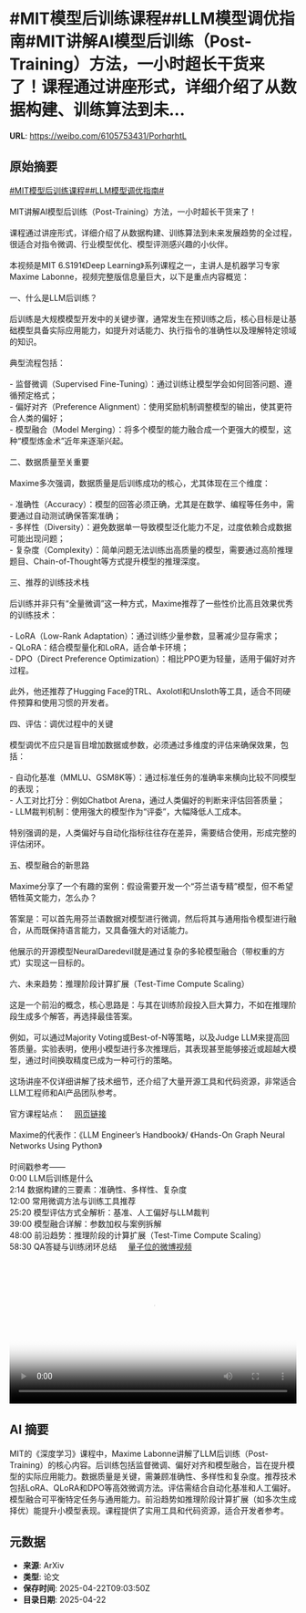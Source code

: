 # #MIT模型后训练课程##LLM模型调优指南#MIT讲解AI模型后训练（Post-Training）方法，一小时超长干货来了！课程通过讲座形式，详细介绍了从数据构建、训练算法到未...

**URL**: https://weibo.com/6105753431/PorhqrhtL

## 原始摘要

<a href="https://m.weibo.cn/search?containerid=231522type%3D1%26t%3D10%26q%3D%23MIT%E6%A8%A1%E5%9E%8B%E5%90%8E%E8%AE%AD%E7%BB%83%E8%AF%BE%E7%A8%8B%23&amp;extparam=%23MIT%E6%A8%A1%E5%9E%8B%E5%90%8E%E8%AE%AD%E7%BB%83%E8%AF%BE%E7%A8%8B%23" data-hide=""><span class="surl-text">#MIT模型后训练课程#</span></a><a href="https://m.weibo.cn/search?containerid=231522type%3D1%26t%3D10%26q%3D%23LLM%E6%A8%A1%E5%9E%8B%E8%B0%83%E4%BC%98%E6%8C%87%E5%8D%97%23&amp;extparam=%23LLM%E6%A8%A1%E5%9E%8B%E8%B0%83%E4%BC%98%E6%8C%87%E5%8D%97%23" data-hide=""><span class="surl-text">#LLM模型调优指南#</span></a><br><br>MIT讲解AI模型后训练（Post-Training）方法，一小时超长干货来了！<br><br>课程通过讲座形式，详细介绍了从数据构建、训练算法到未来发展趋势的全过程，很适合对指令微调、行业模型优化、模型评测感兴趣的小伙伴。<br><br>本视频是MIT 6.S191《Deep Learning》系列课程之一，主讲人是机器学习专家Maxime Labonne，视频完整版信息量巨大，以下是重点内容概览：<br><br>一、什么是LLM后训练？<br><br>后训练是大规模模型开发中的关键步骤，通常发生在预训练之后，核心目标是让基础模型具备实际应用能力，如提升对话能力、执行指令的准确性以及理解特定领域的知识。<br><br>典型流程包括：<br><br>- 监督微调（Supervised Fine-Tuning）：通过训练让模型学会如何回答问题、遵循预定格式；<br>- 偏好对齐（Preference Alignment）：使用奖励机制调整模型的输出，使其更符合人类的偏好；<br>- 模型融合（Model Merging）：将多个模型的能力融合成一个更强大的模型，这种“模型炼金术”近年来逐渐兴起。<br>    <br>二、数据质量至关重要<br><br>Maxime多次强调，数据质量是后训练成功的核心，尤其体现在三个维度：<br><br>- 准确性（Accuracy）：模型的回答必须正确，尤其是在数学、编程等任务中，需要通过自动测试确保答案准确；<br>- 多样性（Diversity）：避免数据单一导致模型泛化能力不足，过度依赖合成数据可能出现问题；<br>- 复杂度（Complexity）：简单问题无法训练出高质量的模型，需要通过高阶推理题目、Chain-of-Thought等方式提升模型的推理深度。<br>    <br>三、推荐的训练技术栈<br><br>后训练并非只有“全量微调”这一种方式，Maxime推荐了一些性价比高且效果优秀的训练技术：<br><br>- LoRA（Low-Rank Adaptation）：通过训练少量参数，显著减少显存需求；<br>- QLoRA：结合模型量化和LoRA，适合单卡环境；<br>- DPO（Direct Preference Optimization）：相比PPO更为轻量，适用于偏好对齐过程。<br>    <br>此外，他还推荐了Hugging Face的TRL、Axolotl和Unsloth等工具，适合不同硬件预算和使用习惯的开发者。<br><br>四、评估：调优过程中的关键<br><br>模型调优不应只是盲目增加数据或参数，必须通过多维度的评估来确保效果，包括：<br><br>- 自动化基准（MMLU、GSM8K等）：通过标准任务的准确率来横向比较不同模型的表现；    <br>- 人工对比打分：例如Chatbot Arena，通过人类偏好的判断来评估回答质量；<br>- LLM裁判机制：使用强大的模型作为“评委”，大幅降低人工成本。<br>    <br>特别强调的是，人类偏好与自动化指标往往存在差异，需要结合使用，形成完整的评估闭环。<br><br>五、模型融合的新思路<br><br>Maxime分享了一个有趣的案例：假设需要开发一个“芬兰语专精”模型，但不希望牺牲英文能力，怎么办？<br><br>答案是：可以首先用芬兰语数据对模型进行微调，然后将其与通用指令模型进行融合，从而既保持语言能力，又具备强大的对话能力。<br><br>他展示的开源模型NeuralDaredevil就是通过复杂的多轮模型融合（带权重的方式）实现这一目标的。<br><br>六、未来趋势：推理阶段计算扩展（Test-Time Compute Scaling）<br><br>这是一个前沿的概念，核心思路是：与其在训练阶段投入巨大算力，不如在推理阶段生成多个解答，再选择最佳答案。<br><br>例如，可以通过Majority Voting或Best-of-N等策略，以及Judge LLM来提高回答质量。实验表明，使用小模型进行多次推理后，其表现甚至能够接近或超越大模型，通过时间换取精度已成为一种可行的策略。<br><br>这场讲座不仅详细讲解了技术细节，还介绍了大量开源工具和代码资源，非常适合LLM工程师和AI产品团队参考。<br><br>官方课程站点：<a href="https://weibo.cn/sinaurl?u=https%3A%2F%2Fintrotodeeplearning.com%2F" data-hide=""><span class="url-icon"><img style="width: 1rem;height: 1rem" src="https://h5.sinaimg.cn/upload/2015/09/25/3/timeline_card_small_web_default.png" referrerpolicy="no-referrer"></span><span class="surl-text">网页链接</span></a><br><br>Maxime的代表作：《LLM Engineer’s Handbook》/ 《Hands-On Graph Neural Networks Using Python》<br><br>时间戳参考——<br>0:00 LLM后训练是什么<br>2:14 数据构建的三要素：准确性、多样性、复杂度<br>12:00 常用微调方法与训练工具推荐<br>25:20 模型评估方式全解析：基准、人工偏好与LLM裁判<br>39:00 模型融合详解：参数加权与案例拆解<br>48:00 前沿趋势：推理阶段的计算扩展（Test-Time Compute Scaling）<br>58:30 QA答疑与训练闭环总结 <a href="https://video.weibo.com/show?fid=1034:5158243618717704" data-hide=""><span class="url-icon"><img style="width: 1rem;height: 1rem" src="https://h5.sinaimg.cn/upload/2015/09/25/3/timeline_card_small_video_default.png" referrerpolicy="no-referrer"></span><span class="surl-text">量子位的微博视频</span></a><br clear="both"><div style="clear: both"></div><video controls="controls" poster="https://tvax4.sinaimg.cn/orj480/006Fd7o3ly1i0plb5ub4cj31hc0u0tdg.jpg" style="width: 100%"><source src="https://f.video.weibocdn.com/o0/jn1ksxUrlx08nFGawcgo0104120bWVWm0E050.mp4?label=mp4_720p&amp;template=1280x720.25.0&amp;ori=0&amp;ps=1CwnkDw1GXwCQx&amp;Expires=1745316162&amp;ssig=X9ZVi1yH44&amp;KID=unistore,video"><source src="https://f.video.weibocdn.com/o0/xCDUNz6Mlx08nFG6WvmU01041206cpLg0E030.mp4?label=mp4_hd&amp;template=852x480.25.0&amp;ori=0&amp;ps=1CwnkDw1GXwCQx&amp;Expires=1745316162&amp;ssig=5Kh4qOWJpD&amp;KID=unistore,video"><source src="https://f.video.weibocdn.com/o0/AhL0oY7Flx08nFG4n6ve01041203R6uK0E020.mp4?label=mp4_ld&amp;template=640x360.25.0&amp;ori=0&amp;ps=1CwnkDw1GXwCQx&amp;Expires=1745316162&amp;ssig=jwwx4tsB7L&amp;KID=unistore,video"><p>视频无法显示，请前往<a href="https://video.weibo.com/show?fid=1034%3A5158243618717704" target="_blank" rel="noopener noreferrer">微博视频</a>观看。</p></video>

## AI 摘要

MIT的《深度学习》课程中，Maxime Labonne讲解了LLM后训练（Post-Training）的核心内容。后训练包括监督微调、偏好对齐和模型融合，旨在提升模型的实际应用能力。数据质量是关键，需兼顾准确性、多样性和复杂度。推荐技术包括LoRA、QLoRA和DPO等高效微调方法。评估需结合自动化基准和人工偏好。模型融合可平衡特定任务与通用能力。前沿趋势如推理阶段计算扩展（如多次生成择优）能提升小模型表现。课程提供了实用工具和代码资源，适合开发者参考。

## 元数据

- **来源**: ArXiv
- **类型**: 论文
- **保存时间**: 2025-04-22T09:03:50Z
- **目录日期**: 2025-04-22
